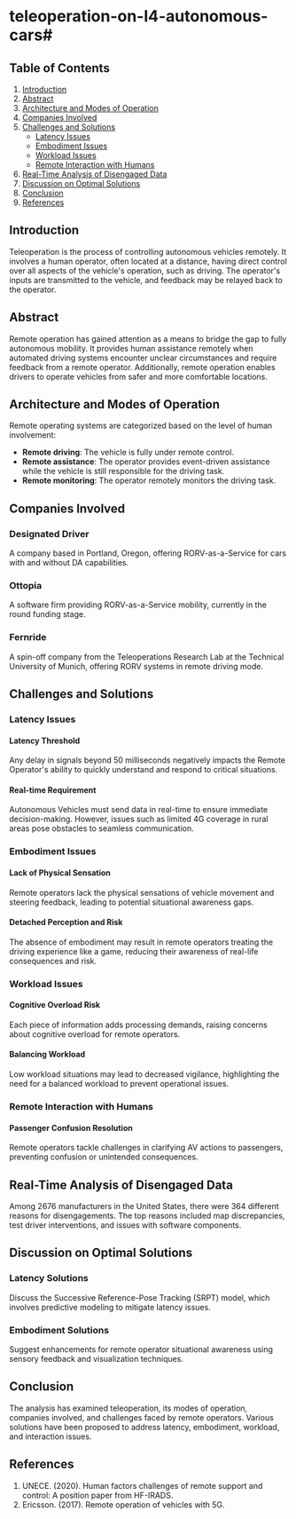 # teleoperation-on-l4-autonomous-cars# 

## Table of Contents
1. [Introduction](#introduction)
2. [Abstract](#abstract)
3. [Architecture and Modes of Operation](#architecture-and-modes-of-operation)
4. [Companies Involved](#companies-involved)
5. [Challenges and Solutions](#challenges-and-solutions)
    - [Latency Issues](#latency-issues)
    - [Embodiment Issues](#embodiment-issues)
    - [Workload Issues](#workload-issues)
    - [Remote Interaction with Humans](#remote-interaction-with-humans)
6. [Real-Time Analysis of Disengaged Data](#real-time-analysis-of-disengaged-data)
7. [Discussion on Optimal Solutions](#discussion-on-optimal-solutions)
8. [Conclusion](#conclusion)
9. [References](#references)

## Introduction
Teleoperation is the process of controlling autonomous vehicles remotely. It involves a human operator, often located at a distance, having direct control over all aspects of the vehicle's operation, such as driving. The operator's inputs are transmitted to the vehicle, and feedback may be relayed back to the operator.

## Abstract
Remote operation has gained attention as a means to bridge the gap to fully autonomous mobility. It provides human assistance remotely when automated driving systems encounter unclear circumstances and require feedback from a remote operator. Additionally, remote operation enables drivers to operate vehicles from safer and more comfortable locations.

## Architecture and Modes of Operation
Remote operating systems are categorized based on the level of human involvement:
- **Remote driving**: The vehicle is fully under remote control.
- **Remote assistance**: The operator provides event-driven assistance while the vehicle is still responsible for the driving task.
- **Remote monitoring**: The operator remotely monitors the driving task.

## Companies Involved
### Designated Driver
A company based in Portland, Oregon, offering RORV-as-a-Service for cars with and without DA capabilities.
### Ottopia
A software firm providing RORV-as-a-Service mobility, currently in the round funding stage.
### Fernride
A spin-off company from the Teleoperations Research Lab at the Technical University of Munich, offering RORV systems in remote driving mode.

## Challenges and Solutions
### Latency Issues
#### Latency Threshold
Any delay in signals beyond 50 milliseconds negatively impacts the Remote Operator's ability to quickly understand and respond to critical situations.
#### Real-time Requirement
Autonomous Vehicles must send data in real-time to ensure immediate decision-making. However, issues such as limited 4G coverage in rural areas pose obstacles to seamless communication.

### Embodiment Issues
#### Lack of Physical Sensation
Remote operators lack the physical sensations of vehicle movement and steering feedback, leading to potential situational awareness gaps.
#### Detached Perception and Risk
The absence of embodiment may result in remote operators treating the driving experience like a game, reducing their awareness of real-life consequences and risk.

### Workload Issues
#### Cognitive Overload Risk
Each piece of information adds processing demands, raising concerns about cognitive overload for remote operators.
#### Balancing Workload
Low workload situations may lead to decreased vigilance, highlighting the need for a balanced workload to prevent operational issues.

### Remote Interaction with Humans
#### Passenger Confusion Resolution
Remote operators tackle challenges in clarifying AV actions to passengers, preventing confusion or unintended consequences.

## Real-Time Analysis of Disengaged Data
Among 2676 manufacturers in the United States, there were 364 different reasons for disengagements. The top reasons included map discrepancies, test driver interventions, and issues with software components.

## Discussion on Optimal Solutions
### Latency Solutions
Discuss the Successive Reference-Pose Tracking (SRPT) model, which involves predictive modeling to mitigate latency issues.
### Embodiment Solutions
Suggest enhancements for remote operator situational awareness using sensory feedback and visualization techniques.

## Conclusion
The analysis has examined teleoperation, its modes of operation, companies involved, and challenges faced by remote operators. Various solutions have been proposed to address latency, embodiment, workload, and interaction issues.

## References
1. UNECE. (2020). Human factors challenges of remote support and control: A position paper from HF-IRADS.
2. Ericsson. (2017). Remote operation of vehicles with 5G.
